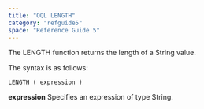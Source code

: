 ```yaml
---
title: "OQL LENGTH"
category: "refguide5"
space: "Reference Guide 5"
---
```



The LENGTH function returns the length of a String value.

The syntax is as follows:

```
LENGTH ( expression )

```

**expression**
Specifies an expression of type String.